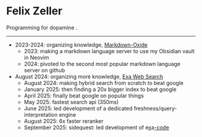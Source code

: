 # Felix Zeller

Programming for dopamine .
 
---

- 2023-2024: organizing knowledge, [Markdown-Oxide](https://github.com/Feel-ix-343/markdown-oxide)
  - 2023: making a markdown language server to use my Obsidian vault in Neovim
  - 2024: pivoted to the second most popular markdown language server on github
- August 2024: organizing more knowledge, [Exa Web Search](https://exa.ai)
  - August 2024: making hybrid search from scratch to beat google
  - January 2025: then finding a 20x bigger index to beat google
  - April 2025: finally beat google on popular things
  - May 2025: fastest search api (350ms)
  - June 2025: led development of a dedicated freshness/query-interpretation engine
  - August 2025: 6x faster reranker
  - September 2025: sidequest: led development of e[x](https://x.com/ExaAILabs/status/1971264749062193588)a[-code](https://exa.ai/blog/exa-code)
  
  

